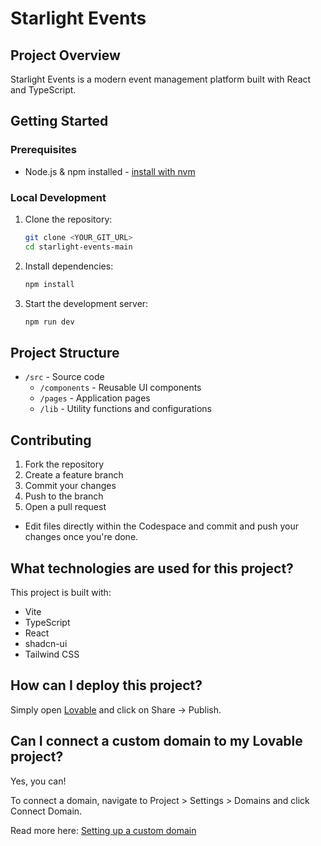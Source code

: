 # Starlight Events

## Project Overview

Starlight Events is a modern event management platform built with React and TypeScript.

## Getting Started

### Prerequisites

- Node.js & npm installed - [install with nvm](https://github.com/nvm-sh/nvm#installing-and-updating)

### Local Development

1. Clone the repository:
   ```sh
   git clone <YOUR_GIT_URL>
   cd starlight-events-main
   ```

2. Install dependencies:
   ```sh
   npm install
   ```

3. Start the development server:
   ```sh
   npm run dev
   ```

## Project Structure

- `/src` - Source code
  - `/components` - Reusable UI components
  - `/pages` - Application pages
  - `/lib` - Utility functions and configurations

## Contributing

1. Fork the repository
2. Create a feature branch
3. Commit your changes
4. Push to the branch
5. Open a pull request
- Edit files directly within the Codespace and commit and push your changes once you're done.

## What technologies are used for this project?

This project is built with:

- Vite
- TypeScript
- React
- shadcn-ui
- Tailwind CSS

## How can I deploy this project?

Simply open [Lovable](https://lovable.dev/projects/7f007629-2130-4535-af69-0c0782171273) and click on Share -> Publish.

## Can I connect a custom domain to my Lovable project?

Yes, you can!

To connect a domain, navigate to Project > Settings > Domains and click Connect Domain.

Read more here: [Setting up a custom domain](https://docs.lovable.dev/tips-tricks/custom-domain#step-by-step-guide)
